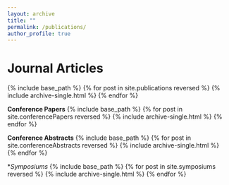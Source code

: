 ```yaml
---
layout: archive
title: ""
permalink: /publications/
author_profile: true
---
```

Journal Articles
==
{% include base_path %}
{% for post in site.publications reversed %}
  {% include archive-single.html %}
{% endfor %}

**Conference Papers**
{% include base_path %}
{% for post in site.conferencePapers reversed %}
  {% include archive-single.html %}
{% endfor %}

**Conference Abstracts**
{% include base_path %}
{% for post in site.conferenceAbstracts reversed %}
  {% include archive-single.html %}
{% endfor %}

**Symposiums*
{% include base_path %}
{% for post in site.symposiums reversed %}
  {% include archive-single.html %}
{% endfor %}


